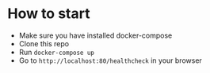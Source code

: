 # How to start
- Make sure you have installed docker-compose
- Clone this repo
- Run `docker-compose up`
- Go to `http://localhost:80/healthcheck` in your browser
